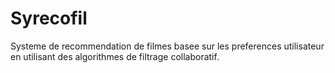 # Syrecofil
Systeme de recommendation de filmes basee sur les preferences utilisateur en utilisant des algorithmes de filtrage collaboratif.
